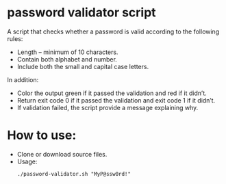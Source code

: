 # password validator script
A script that checks whether a password is valid according to the following rules:
- Length – minimum of 10 characters.
- Contain both alphabet and number.
- Include both the small and capital case letters.

In addition:
- Color the output green if it passed the validation and red if it didn’t.<br>
- Return exit code 0 if it passed the validation and exit code 1 if it didn’t.<br>
- If validation failed, the script provide a message explaining why.

# How to use:
- Clone or download source files.
- Usage:
  ```
  ./password-validator.sh "MyP@ssw0rd!"
  ```
